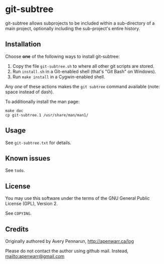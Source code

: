 # git-subtree

git-subtree allows subprojects to be included within a sub-directory of a main project, optionally including the sub-project's entire history.

## Installation

Choose **one** of the following ways to install git-subtree:

1. Copy the file `git-subtree.sh` to where all other git scripts are stored.
1. Run `install.sh` in a Git-enabled shell (that's "Git Bash" on Windows).
1. Run `make install` in a Cygwin-enabled shell.

Any *one* of these actions makes the `git subtree` command available (note: space instead of dash).

To additionally install the man page:

    make doc
    cp git-subtree.1 /usr/share/man/man1/


## Usage

See `git-subtree.txt` for details.

## Known issues

See `todo`.

## License

You may use this software under the terms of the GNU General Public License (GPL), Version 2.

See `COPYING`.

## Credits

Originally authored by Avery Pennarun, <http://apenwarr.ca/log>

Please do not contact the author using github mail. Instead, <mailto:apenwarr@gmail.com>
